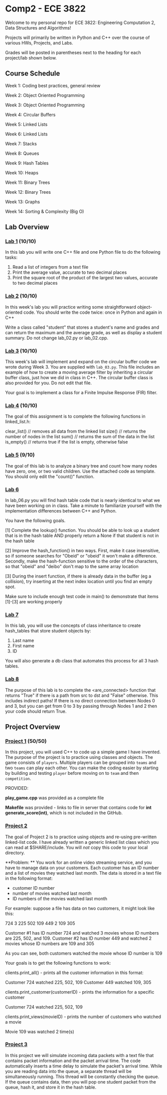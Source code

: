 # Comp2 - ECE 3822

Welcome to my personal repo for ECE 3822: Engineering Computation 2, Data Structures and Algorithms!

Projects will primarily be written in Python and C++ over the course of various HWs, Projects, and Labs.

Grades will be posted in parentheses next to the heading for each project/lab shown below.

## Course Schedule
Week 1: Coding best practices, general review

Week 2: Object Oriented Programming

Week 3: Object Oriented Programming

Week 4: Circular Buffers

Week 5: Linked Lists

Week 6: Linked Lists

Week 7: Stacks

Week 8: Queues

Week 9: Hash Tables

Week 10: Heaps

Week 11: Binary Trees

Week 12: Binary Trees

Week 13: Graphs

Week 14: Sorting & Complexity (Big O)

## Lab Overview

### [Lab 1](./Labs/lab_01) (10/10)
In this lab you will write one C++ file and one Python file to do the following tasks:
1. Read a list of integers from a text file
2. Print the average value, accurate to two decimal places
3. Print the square root of the product of the largest two values, accurate to two decimal places

### [Lab 2](./Labs/lab_02) (10/10)
In this week's lab you will practice writing some straightforward
object-oriented code. You should write the code twice: once in Python
and again in C++

Write a class called "student" that stores a student's name and grades
and can return the maximum and the average grade, as well as display a
student summary. Do not change lab_02.py or lab_02.cpp.

### [Lab 3](./Labs/lab_03) (10/10)
This week's lab will implement and expand on the circular buffer code
we wrote during Week 3. You are supplied with `lab_03.py`. This file 
includes an example of how to create a moving average filter by inheriting 
a circular buffer class, just how we did in class in C++. The circular 
buffer class is also provided for you. Do not edit that file.

Your goal is to implement a class for a Finite Impulse Response (FIR) filter.

### [Lab 4](./Labs/lab_04) (10/10)
The goal of this assignment is to complete the following functions in linked_list.h:

clear_list()    // removes all data from the linked list
size()          // returns the number of nodes in the list
sum()           // returns the sum of the data in the list
is_empty()      // returns true if the list is empty, otherwise false

### [Lab 5](./Labs/lab_05) (9/10)
The goal of this lab is to analyze a binary tree and count how many nodes have zero, one, or two valid children. Use the attached code as template. You should only edit the "count()" function.

### [Lab 6](./Labs/lab_06)
In lab_06.py you will find hash table code that is nearly identical
to what we have been working on in class. Take a minute to familiarize
yourself with the implementation differences between C++ and Python.

You have the following goals.

[1] Complete the lookup() function. You should be able
to look up a student that is in the hash table AND properly
return a None if that student is not in the hash table

[2] Improve the hash_function() in two ways. First, make it
case insensitive, so if someone searches for "Obeid" or "obeid"
it won't make a difference. Secondly, make the hash-function
sensitive to the order of the characters, so that "obeid" and "deibo"
don't map to the same array location

[3] During the insert function, if there is already data in the
buffer (eg a collision), try inserting at the next index location
until you find an empty spot.

Make sure to include enough test code in main() to demonstrate
that items [1]-[3] are working properly

### [Lab 7](./Labs/lab_07)
In this lab, you will use the concepts of class inheritance to create hash_tables that store student objects by:

1. Last name
2. First name
3. ID

You will also generate a db class that automates this process for all 3 hash tables.

### [Lab 8](./Labs/lab_08)
The purpose of this lab is to complete the <are_connected> function that returns "True" if there is a path from src to dst and "False" otherwise. This includes indirect paths! If there is no direct connection between Nodes 0 and 3, but you can get from 0 to 3 by passing through Nodes 1 and 2 then your code should return True.


## Project Overview

### [Project 1](./Projects/project_1) (50/50)
In this project, you will used C++ to code up a simple game I have invented.
The purpose of the project is to practice using classes and objects.
The game consists of `players`. Multiple players can be grouped into `teams`
and two `teams` can play each other. You can make the coding easier by starting
by building and testing `player` before moving on to `team` and then `competition`.

PROVIDED: 

**play_game.cpp** was provided as a complete file

**Makefile** was provided - links to file in server that contains code for **int generate_score(int)**, which is not included in the GitHub.

### [Project 2](./Projects/project_2)
The goal of Project 2 is to practice using objects and re-using pre-written linked-list code.
I have already written a generic linked list class which you can read at $SHARE/include. You will
*not* copy this code to your local directory.

**Problem: **
You work for an online video streaming service, and you have to manage data on your customers. Each 
customer has an ID number and a list of movies they watched last month. The data is stored in a text 
file in the following format:
* customer ID number
* number of movies watched last month
* ID numbers of the movies watched last month

For example: suppose a file has data on two customers, it might look like this:

724
3
225
502
109
449
2
109
305

Customer #1 has ID number 724 and watched 3 movies whose ID numbers are 225, 502, and 109.
Customer #2 has ID number 449 and watched 2 movies whose ID numbers are 109 and 305

As you can see, both customers watched the movie whose ID number is 109

Your goals is to get the following functions to work:

clients.print_all() - prints all the customer information in this format:

Customer 724 watched 225, 502, 109
Customer 449 watched 109, 305

clients.print_customer(customerID) - prints the information for a specific customer

Customer 724 watched 225, 502, 109

clients.print_views(movieID) - prints the number of customers who watched a movie

Movie 109 was watched 2 time(s)

### [Project 3](./Projects/project_4)
In this project we will simulate incoming data packets with a text file that contains packet information and the packet arrival time. The code automatically inserts a time delay to simulate the packet's arrival time. While you are reading data into the queue, a separate thread will be simultaneously running.  This thread will be constantly checking the queue. If the queue contains data, then you will pop one student packet from the queue, hash it, and store it in the hash table.
